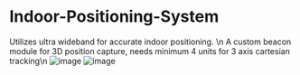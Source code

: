 # Indoor-Positioning-System

Utilizes ultra wideband for accurate indoor positioning. \n
A custom beacon module for 3D position capture, needs minimum 4 units for 3 axis cartesian tracking\n
![image](https://github.com/user-attachments/assets/3076c4b4-e347-4fac-b8e6-f2ec0cb59202)
![image](https://github.com/user-attachments/assets/d9fe6b7a-8ab8-4e8f-8392-0af511091d0e)
